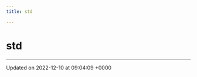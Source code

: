 ```yaml
---
title: std

---
```


# std








-------------------------------

Updated on 2022-12-10 at 09:04:09 +0000
